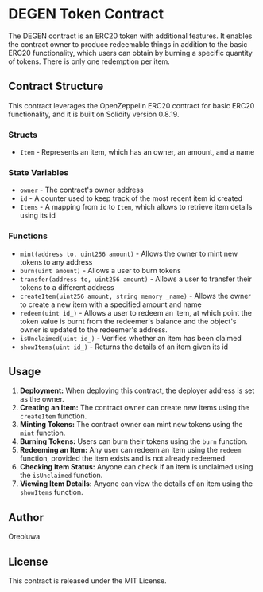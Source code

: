 # DEGEN Token Contract

The DEGEN contract is an ERC20 token with additional features.  It enables the contract owner to produce redeemable things in addition to the basic ERC20 functionality, which users can obtain by burning a specific quantity of tokens. There is only one redemption per item.

## Contract Structure

This contract leverages the OpenZeppelin ERC20 contract for basic ERC20 functionality, and it is built on Solidity version 0.8.19.

### Structs

- `Item` - Represents an item, which has an owner, an amount, and a name

### State Variables

- `owner` - The contract's owner address
- `id` - A counter used to keep track of the most recent item id created
- `Items` - A mapping from `id` to `Item`, which allows to retrieve item details using its id

### Functions

- `mint(address to, uint256 amount)` - Allows the owner to mint new tokens to any address
- `burn(uint amount)` - Allows a user to burn tokens
- `transfer(address to, uint256 amount)` - Allows a user to transfer their tokens to a different address
- `createItem(uint256 amount, string memory _name)` - Allows the owner to create a new item with a specified amount and name
- `redeem(uint id_)` - Allows a user to redeem an item, at which point the token value is burnt from the redeemer's balance and the object's owner is updated to the redeemer's address.
- `isUnclaimed(uint id_)` - Verifies whether an item has been claimed
- `showItems(uint id_)` - Returns the details of an item given its id

## Usage

1. **Deployment:** When deploying this contract, the deployer address is set as the owner.
2. **Creating an Item:** The contract owner can create new items using the `createItem` function.
3. **Minting Tokens:** The contract owner can mint new tokens using the `mint` function.
4. **Burning Tokens:** Users can burn their tokens using the `burn` function.
5. **Redeeming an Item:** Any user can redeem an item using the `redeem` function, provided the item exists and is not already redeemed.
6. **Checking Item Status:** Anyone can check if an item is unclaimed using the `isUnclaimed` function.
7. **Viewing Item Details:** Anyone can view the details of an item using the `showItems` function.

## Author
Oreoluwa

## License

This contract is released under the MIT License.